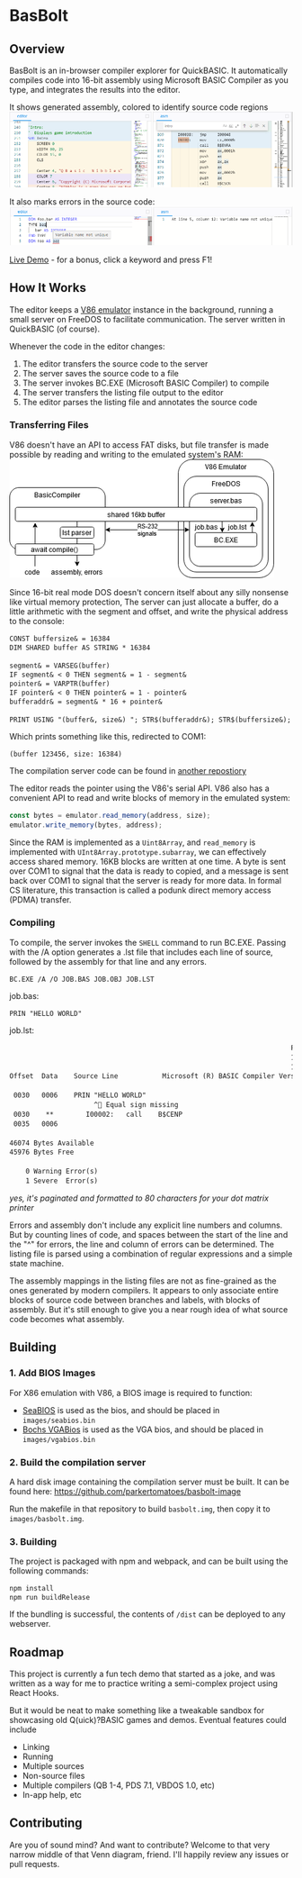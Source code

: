 # BasBolt

## Overview
BasBolt is an in-browser compiler explorer for QuickBASIC. It automatically
compiles code into 16-bit assembly using Microsoft BASIC Compiler as you type, 
and integrates the results into the editor.

It shows generated assembly, colored to identify source code regions
![inline errors screenshot](doc/nibbles.png)

It also marks errors in the source code:
![inline errors screenshot](doc/error.png)

[Live Demo](https://parkertomatoes.github.io/basbolt/) - for a bonus, click a keyword and press F1!

## How It Works
The editor keeps a [V86 emulator](https://copy.sh/v86) instance in the background, running a small server on FreeDOS to facilitate communication. The server written in QuickBASIC (of course). 

Whenever the code in the editor changes:
 1. The editor transfers the source code to the server
 2. The server saves the source code to a file
 3. The server invokes BC.EXE (Microsoft BASIC Compiler) to compile
 4. The server transfers the listing file output to the editor
 5. The editor parses the listing file and annotates the source code

 ### Transferring Files

V86 doesn't have an API to access FAT disks, but file transfer is made possible by reading and writing to the emulated system's RAM: 
![compilation flow](doc/compilation.png)

Since 16-bit real mode DOS doesn't concern itself about any silly nonsense like virtual memory protection, The server can just allocate a buffer, do a little arithmetic with the segment and offset, and write the physical address to the console:
```basic
CONST buffersize& = 16384
DIM SHARED buffer AS STRING * 16384

segment& = VARSEG(buffer)
IF segment& < 0 THEN segment& = 1 - segment&
pointer& = VARPTR(buffer)
IF pointer& < 0 THEN pointer& = 1 - pointer&
bufferaddr& = segment& * 16 + pointer&

PRINT USING "(buffer&, size&) "; STR$(bufferaddr&); STR$(buffersize&);
```
Which prints something like this, redirected to COM1:
``` 
(buffer 123456, size: 16384)
```
The compilation server code can be found in [another repostiory](https://github.com/parkertomatoes/basbolt-image)

The editor reads the pointer using the V86's serial API. V86 also has a convenient API to read and write blocks of memory in the emulated system:

```javascript
const bytes = emulator.read_memory(address, size);
emulator.write_memory(bytes, address);
```
Since the RAM is implemented as a `Uint8Array`, and `read_memory` is implemented with `UInt8Array.prototype.subarray`, we can effectively access shared memory. 16KB blocks are written at one time. A byte is sent over COM1 to signal that the data is ready to copied, and a message is sent back over COM1 to signal that the server is ready for more data. In formal CS literature, this transaction is called a podunk direct memory access (PDMA) transfer.

### Compiling 

To compile, the server invokes the `SHELL` command to run BC.EXE. Passing with the /A option generates a .lst file that includes each line of source, followed by the assembly for that line and any errors. 
```
BC.EXE /A /O JOB.BAS JOB.OBJ JOB.LST
```

job.bas:
```basic
PRIN "HELLO WORLD"
```

job.lst:
```txt
                                                                      PAGE   1
                                                                      12 Dec 20
                                                                      16:34:29
Offset  Data    Source Line           Microsoft (R) BASIC Compiler Version 7.10

 0030   0006    PRIN "HELLO WORLD"
                     ^ Equal sign missing
 0030    **        I00002:   call    B$CENP
 0035   0006    

46074 Bytes Available
45976 Bytes Free

    0 Warning Error(s)
    1 Severe  Error(s)
```
_yes, it's paginated and formatted to 80 characters for your dot matrix printer_

Errors and assembly don't include any explicit line numbers and columns. But by counting lines of code, and spaces between the start of the line and the "^" for errors, the line and column of errors can be determined. The listing file is parsed using a combination of regular expressions and a simple state machine.

The assembly mappings in the listing files are not as fine-grained as the ones generated by modern compilers. It appears to only associate entire blocks of source code between branches and labels, with blocks of assembly. But it's still enough to give you a near rough idea of what source code becomes what assembly.

## Building 

### 1. Add BIOS Images
For X86 emulation with V86, a BIOS image is required to function:
 * [SeaBIOS](https://www.seabios.org/downloads/) is used as the bios, and should be placed in `images/seabios.bin`
 * [Bochs VGABios](http://www.nongnu.org/vgabios/#DOWNLOAD) is used as the VGA bios, and should be placed in `images/vgabios.bin`

### 2. Build the compilation server
A hard disk image containing the compilation server must be built. It can be found here:
https://github.com/parkertomatoes/basbolt-image

Run the makefile in that repository to build `basbolt.img`, then copy it to `images/basbolt.img`.

### 3. Building

The project is packaged with npm and webpack, and can be built using the following commands:
```
npm install
npm run buildRelease
```
If the bundling is successful, the contents of `/dist` can be deployed to any webserver. 

## Roadmap
This project is currently a fun tech demo that started as a joke, and was written as a way for me to practice writing a semi-complex project using React Hooks. 

But it would be neat to make something like a tweakable sandbox for showcasing old Q(uick)?BASIC games and demos. Eventual features could include 

* Linking
* Running
* Multiple sources
* Non-source files
* Multiple compilers (QB 1-4, PDS 7.1, VBDOS 1.0, etc)
* In-app help, etc

## Contributing
Are you of sound mind? And want to contribute? Welcome to that very narrow middle of that Venn diagram, friend. I'll happily review any issues or pull requests.
